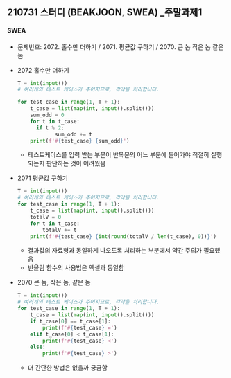 ## 210731 스터디 (BEAKJOON, SWEA) _주말과제1

#### SWEA

- 문제번호: 2072. 홀수만 더하기 / 2071. 평균값 구하기 / 2070. 큰 놈 작은 놈 같은 놈

- 2072 홀수만 더하기

  ```python
  T = int(input())
  # 여러개의 테스트 케이스가 주어지므로, 각각을 처리합니다.
  
  for test_case in range(1, T + 1):
      t_case = list(map(int, input().split()))
      sum_odd = 0
      for t in t_case:
      	if t % 2:
              sum_odd += t
      print(f'#{test_case} {sum_odd}')
  ```

  - 테스트케이스를 입력 받는 부분이 반복문의 어느 부분에 들어가야 적절히 실행되는지 판단하는 것이 어려웠음

    

- 2071 평균값 구하기

  ```python
  T = int(input())
  # 여러개의 테스트 케이스가 주어지므로, 각각을 처리합니다.
  for test_case in range(1, T + 1):
      t_case = list(map(int, input().split()))
      totalV = 0
      for t in t_case:
          totalV += t
      print(f'#{test_case} {int(round(totalV / len(t_case), 0))}')
  ```

  - 결과값의 자료형과 동일하게 나오도록 처리하는 부분에서 약간 주의가 필요했음
  - 반올림 함수의 사용법은 엑셀과 동일함

- 2070 큰 놈, 작은 놈, 같은 놈

  ```python
  T = int(input())
  # 여러개의 테스트 케이스가 주어지므로, 각각을 처리합니다.
  for test_case in range(1, T + 1):
      t_case = list(map(int, input().split()))
      if t_case[0] == t_case[1]:
          print(f'#{test_case} =')
      elif t_case[0] < t_case[1]:
          print(f'#{test_case} <')
      else:
          print(f'#{test_case} >')
  ```

  - 더 간단한 방법은 없을까 궁금함

